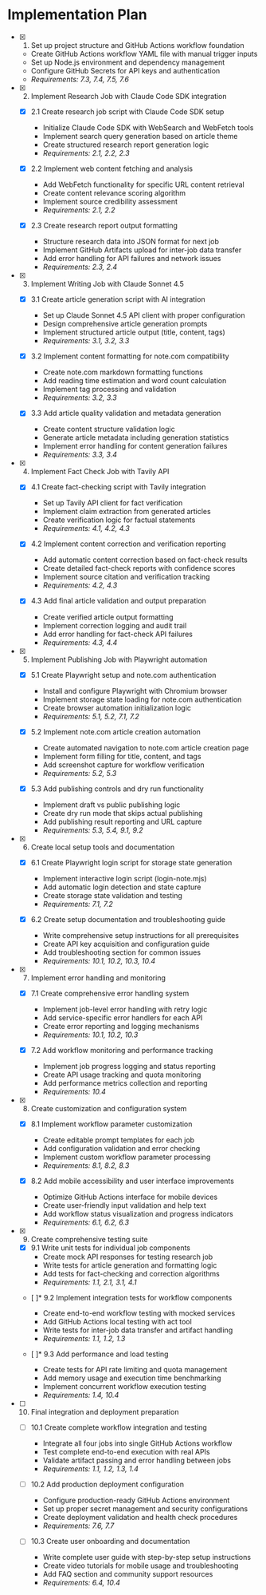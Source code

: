 # Implementation Plan

- [x] 1. Set up project structure and GitHub Actions workflow foundation
  - Create GitHub Actions workflow YAML file with manual trigger inputs
  - Set up Node.js environment and dependency management
  - Configure GitHub Secrets for API keys and authentication
  - _Requirements: 7.3, 7.4, 7.5, 7.6_

- [x] 2. Implement Research Job with Claude Code SDK integration
  - [x] 2.1 Create research job script with Claude Code SDK setup
    - Initialize Claude Code SDK with WebSearch and WebFetch tools
    - Implement search query generation based on article theme
    - Create structured research report generation logic
    - _Requirements: 2.1, 2.2, 2.3_

  - [x] 2.2 Implement web content fetching and analysis
    - Add WebFetch functionality for specific URL content retrieval
    - Create content relevance scoring algorithm
    - Implement source credibility assessment
    - _Requirements: 2.1, 2.2_

  - [x] 2.3 Create research report output formatting
    - Structure research data into JSON format for next job
    - Implement GitHub Artifacts upload for inter-job data transfer
    - Add error handling for API failures and network issues
    - _Requirements: 2.3, 2.4_

- [x] 3. Implement Writing Job with Claude Sonnet 4.5
  - [x] 3.1 Create article generation script with AI integration
    - Set up Claude Sonnet 4.5 API client with proper configuration
    - Design comprehensive article generation prompts
    - Implement structured article output (title, content, tags)
    - _Requirements: 3.1, 3.2, 3.3_

  - [x] 3.2 Implement content formatting for note.com compatibility
    - Create note.com markdown formatting functions
    - Add reading time estimation and word count calculation
    - Implement tag processing and validation
    - _Requirements: 3.2, 3.3_

  - [x] 3.3 Add article quality validation and metadata generation
    - Create content structure validation logic
    - Generate article metadata including generation statistics
    - Implement error handling for content generation failures
    - _Requirements: 3.3, 3.4_

- [x] 4. Implement Fact Check Job with Tavily API
  - [x] 4.1 Create fact-checking script with Tavily integration
    - Set up Tavily API client for fact verification
    - Implement claim extraction from generated articles
    - Create verification logic for factual statements
    - _Requirements: 4.1, 4.2, 4.3_

  - [x] 4.2 Implement content correction and verification reporting
    - Add automatic content correction based on fact-check results
    - Create detailed fact-check reports with confidence scores
    - Implement source citation and verification tracking
    - _Requirements: 4.2, 4.3_

  - [x] 4.3 Add final article validation and output preparation
    - Create verified article output formatting
    - Implement correction logging and audit trail
    - Add error handling for fact-check API failures
    - _Requirements: 4.3, 4.4_

- [x] 5. Implement Publishing Job with Playwright automation
  - [x] 5.1 Create Playwright setup and note.com authentication
    - Install and configure Playwright with Chromium browser
    - Implement storage state loading for note.com authentication
    - Create browser automation initialization logic
    - _Requirements: 5.1, 5.2, 7.1, 7.2_

  - [x] 5.2 Implement note.com article creation automation
    - Create automated navigation to note.com article creation page
    - Implement form filling for title, content, and tags
    - Add screenshot capture for workflow verification
    - _Requirements: 5.2, 5.3_

  - [x] 5.3 Add publishing controls and dry run functionality
    - Implement draft vs public publishing logic
    - Create dry run mode that skips actual publishing
    - Add publishing result reporting and URL capture
    - _Requirements: 5.3, 5.4, 9.1, 9.2_

- [x] 6. Create local setup tools and documentation
  - [x] 6.1 Create Playwright login script for storage state generation
    - Implement interactive login script (login-note.mjs)
    - Add automatic login detection and state capture
    - Create storage state validation and testing
    - _Requirements: 7.1, 7.2_

  - [x] 6.2 Create setup documentation and troubleshooting guide
    - Write comprehensive setup instructions for all prerequisites
    - Create API key acquisition and configuration guide
    - Add troubleshooting section for common issues
    - _Requirements: 10.1, 10.2, 10.3, 10.4_

- [x] 7. Implement error handling and monitoring
  - [x] 7.1 Create comprehensive error handling system
    - Implement job-level error handling with retry logic
    - Add service-specific error handlers for each API
    - Create error reporting and logging mechanisms
    - _Requirements: 10.1, 10.2, 10.3_

  - [x] 7.2 Add workflow monitoring and performance tracking
    - Implement job progress logging and status reporting
    - Create API usage tracking and quota monitoring
    - Add performance metrics collection and reporting
    - _Requirements: 10.4_

- [x] 8. Create customization and configuration system
  - [x] 8.1 Implement workflow parameter customization
    - Create editable prompt templates for each job
    - Add configuration validation and error checking
    - Implement custom workflow parameter processing
    - _Requirements: 8.1, 8.2, 8.3_

  - [x] 8.2 Add mobile accessibility and user interface improvements
    - Optimize GitHub Actions interface for mobile devices
    - Create user-friendly input validation and help text
    - Add workflow status visualization and progress indicators
    - _Requirements: 6.1, 6.2, 6.3_

- [x] 9. Create comprehensive testing suite
  - [x] 9.1 Write unit tests for individual job components
    - Create mock API responses for testing research job
    - Write tests for article generation and formatting logic
    - Add tests for fact-checking and correction algorithms
    - _Requirements: 1.1, 2.1, 3.1, 4.1_

  - [ ]\* 9.2 Implement integration tests for workflow components
    - Create end-to-end workflow testing with mocked services
    - Add GitHub Actions local testing with act tool
    - Write tests for inter-job data transfer and artifact handling
    - _Requirements: 1.1, 1.2, 1.3_

  - [ ]\* 9.3 Add performance and load testing
    - Create tests for API rate limiting and quota management
    - Add memory usage and execution time benchmarking
    - Implement concurrent workflow execution testing
    - _Requirements: 1.4, 10.4_

- [ ] 10. Final integration and deployment preparation
  - [ ] 10.1 Create complete workflow integration and testing
    - Integrate all four jobs into single GitHub Actions workflow
    - Test complete end-to-end execution with real APIs
    - Validate artifact passing and error handling between jobs
    - _Requirements: 1.1, 1.2, 1.3, 1.4_

  - [ ] 10.2 Add production deployment configuration
    - Configure production-ready GitHub Actions environment
    - Set up proper secret management and security configurations
    - Create deployment validation and health check procedures
    - _Requirements: 7.6, 7.7_

  - [ ] 10.3 Create user onboarding and documentation
    - Write complete user guide with step-by-step setup instructions
    - Create video tutorials for mobile usage and troubleshooting
    - Add FAQ section and community support resources
    - _Requirements: 6.4, 10.4_
